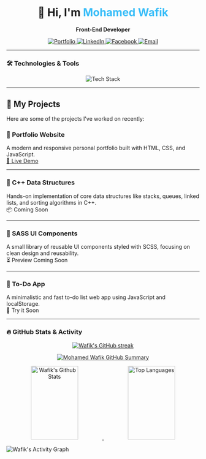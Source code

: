 <h1 align="center">👋 Hi, I'm <span style="color:#38bdf8">Mohamed Wafik</span></h1>

<p align="center"><strong>Front-End Developer</strong></p>

<p align="center">
  <a href="https://my-portfolio-mohamedwafik.netlify.app" target="_blank">
    <img src="https://img.shields.io/badge/Portfolio-0ea5e9?style=for-the-badge&logo=vercel&logoColor=white" alt="Portfolio" />
  </a>
  <a href="https://linkedin.com/in/mohamed-wafik" target="_blank">
    <img src="https://img.shields.io/badge/LinkedIn-0077B5?logo=linkedin&style=for-the-badge&logoColor=white" alt="LinkedIn" />
  </a>
  <a href="https://www.facebook.com/mohamed.wafek.506222" target="_blank">
    <img src="https://img.shields.io/badge/Facebook-1877F2?logo=facebook&style=for-the-badge&logoColor=white" alt="Facebook" />
  </a>
  <a href="mailto:wafikmohamed725@gmail.com" target="_blank">
    <img src="https://img.shields.io/badge/Email-d44638?logo=gmail&style=for-the-badge&logoColor=white" alt="Email" />
  </a>
</p>


---

### 🛠️ Technologies & Tools

<p align="center">
  <img src="https://skillicons.dev/icons?i=html,css,sass,js,ts,cpp,git" alt="Tech Stack" />
</p>

---

## 🚀 My Projects

Here are some of the projects I've worked on recently:

### 🎨 Portfolio Website  
A modern and responsive personal portfolio built with HTML, CSS, and JavaScript.  
[🔗 Live Demo](https://my-portfolio-mohamedwafik.netlify.app)

---

### 🧮 C++ Data Structures  
Hands-on implementation of core data structures like stacks, queues, linked lists, and sorting algorithms in C++.  
📦 Coming Soon

---

### 🎯 SASS UI Components  
A small library of reusable UI components styled with SCSS, focusing on clean design and reusability.  
⏳ Preview Coming Soon

---

### 📑 To-Do App  
A minimalistic and fast to-do list web app using JavaScript and localStorage.  
🧪 Try it Soon

---

### 🔥 GitHub Stats & Activity

<p align="center">
  <a href="https://github.com/mohamed-wafik">
    <img src="https://github-readme-streak-stats.herokuapp.com/?user=mohamed-wafik&theme=radical&border=38bdf8&background=0D1117" alt="Wafik's GitHub streak"/>
  </a>
</p>

<p align="center">
  <a href="https://github.com/mohamed-wafik">
    <img src="https://github-profile-summary-cards.vercel.app/api/cards/profile-details?username=mohamed-wafik&theme=radical" alt="Mohamed Wafik GitHub Summary"/>
  </a>
</p>

<p align="center">
  <a href="https://github.com/mohamed-wafik">
    <img alt="Wafik's Github Stats" src="https://denvercoder1-github-readme-stats.vercel.app/api?username=mohamed-wafik&show_icons=true&count_private=true&theme=react&border_color=38bdf8&bg_color=0D1117&title_color=38bdf8&icon_color=38bdf8" height="192px" width="49.5%"/>
  </a>
  <a href="https://github.com/mohamed-wafik">
    <img alt="Top Languages" src="https://denvercoder1-github-readme-stats.vercel.app/api/top-langs/?username=mohamed-wafik&langs_count=8&layout=compact&theme=react&border_color=38bdf8&bg_color=0D1117&title_color=38bdf8&icon_color=38bdf8" height="192px" width="49.5%"/>
  </a>
</p>

![Wafik's Activity Graph](https://github-readme-activity-graph.vercel.app/graph?username=mohamed-wafik&custom_title=Mohamed%20Wafik's%20GitHub%20Activity%20Graph&bg_color=0D1117&color=38bdf8&line=38bdf8&point=38bdf8&area_color=38bdf8&title_color=ffffff&area=true)

